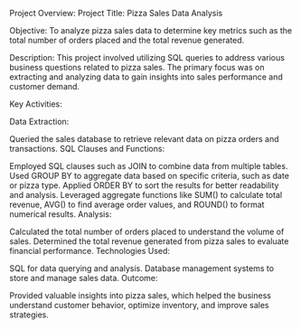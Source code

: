 Project Overview:
Project Title: Pizza Sales Data Analysis

Objective:
To analyze pizza sales data to determine key metrics such as the total number of orders placed and the total revenue generated.

Description:
This project involved utilizing SQL queries to address various business questions related to pizza sales. The primary focus was on extracting and analyzing data to gain insights into sales performance and customer demand.

Key Activities:

Data Extraction:

Queried the sales database to retrieve relevant data on pizza orders and transactions.
SQL Clauses and Functions:

Employed SQL clauses such as JOIN to combine data from multiple tables.
Used GROUP BY to aggregate data based on specific criteria, such as date or pizza type.
Applied ORDER BY to sort the results for better readability and analysis.
Leveraged aggregate functions like SUM() to calculate total revenue, AVG() to find average order values, and ROUND() to format numerical results.
Analysis:

Calculated the total number of orders placed to understand the volume of sales.
Determined the total revenue generated from pizza sales to evaluate financial performance.
Technologies Used:

SQL for data querying and analysis.
Database management systems to store and manage sales data.
Outcome:

Provided valuable insights into pizza sales, which helped the business understand customer behavior, optimize inventory, and improve sales strategies.
